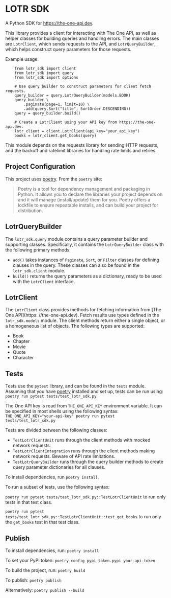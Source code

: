 # LOTR SDK

A Python SDK for https://the-one-api.dev.

This library provides a client for interacting with The One API, as well as
helper classes for building queries and handling errors. The main classes
are `LotrClient`, which sends requests to the API, and `LotrQueryBuilder`, which
helps construct query parameters for those requests.

Example usage:

```
    from lotr_sdk import client
    from lotr_sdk import query
    from lotr_sdk import options

    # Use query builder to construct parameters for client fetch requests.
    query_builder = query.LotrQueryBuilder(models.BOOK)
    query_builder \
        .paginate(page=1, limit=10) \
        .add(query.Sort("title", SortOrder.DESCENDING))
    query = query_builder.build()

    # Create a LotrClient using your API key from https://the-one-api.dev.
    lotr_client = client.LotrClient(api_key="your_api_key")
    books = lotr_client.get_books(query)
```

This module depends on the requests library for sending HTTP requests, and
the backoff and ratelimit libraries for handling rate limits and retries.

## Project Configuration

This project uses [poetry](https://python-poetry.org/docs/). From the `poetry` site:

> Poetry is a tool for dependency management and packaging in Python. It allows you to declare the
> libraries your project depends on and it will manage (install/update) them for you. Poetry offers
> a lockfile to ensure repeatable installs, and can build your project for distribution.

## LotrQueryBuilder

The `lotr_sdk.query` module contains a query parameter builder and supporting classes. Specifically,
it contains the `LotrQueryBuilder` class with the following primary methods:

- `add()` takes instances of `Paginate`, `Sort`, or `Filter` classes for defining clauses in the
  query. These classes can also be found in the `lotr_sdk.client` module.
- `build()` returns the query parameters as a dictionary, ready to be used with the `LotrClient`
  interface.

## LotrClient

The `LotrClient` class provides methods for fetching information from [The One API](https:
//the-one-api.dev). Fetch results use types defined in the `lotr_sdk.models` module. The client
methods return either a single object, or a homogeneous list of objects. The following types are
supported:

- Book
- Chapter
- Movie
- Quote
- Character

## Tests

Tests use the `pytest` library, and can be found in the `tests` module. Assuming that you have
[poetry](https://python-poetry.org/docs/) installed and set up, tests can be run using:
`poetry run pytest tests/test_lotr_sdk.py`

The One API key is read from `THE_ONE_API_KEY` environment variable. It can be specified in most
shells using the following syntax:
`THE_ONE_API_KEY="your-api-key" poetry run pytest tests/test_lotr_sdk.py`

Tests are divided between the following classes:

- `TestLotrClientUnit` runs through the client methods with mocked network requests.
- `TestLotrClientIntegration` runs through the client methods making network requests. Beware of API
  rate limitations.
- `TestLotrQueryBuilder` runs through the query builder methods to create query parameter
  dictionaries for all clauses.

To install dependencies, run `poetry install`.

To run a subset of tests, use the following syntax:

`poetry run pytest tests/test_lotr_sdk.py::TestLotrClientUnit` to run only tests in that test class.

`poetry run pytest tests/test_lotr_sdk.py::TestLotrClientUnit::test_get_books` to run only the
`get_books` test in that test class.

## Publish
To install dependencies, run:
```poetry install```

To set your PyPI token:
```poetry config pypi-token.pypi your-api-token```

To build the project, run:
```poetry build```

To publish:
```poetry publish```

Alternatively:
```poetry publish --build```
